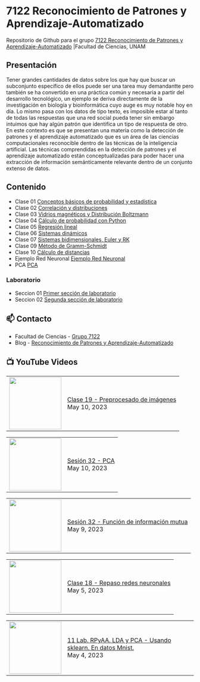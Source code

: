 # 7122 Reconocimiento de Patrones y Aprendizaje-Automatizado
Repositorio de Github para el grupo   [7122 Reconocimiento de Patrones y Aprendizaje-Automatizado](https://www.fciencias.unam.mx/docencia/horarios/presentacion/342748) |Facultad de Ciencias, UNAM

## Presentación
Tener grandes cantidades de datos sobre los que hay que buscar un subconjunto específico de ellos puede ser una tarea muy demandantte pero también se ha convertido en una práctica común y necesaria a partir del desarrollo tecnológico, un ejemplo se deriva directamente de la investigación en biología y bioinformática cuyo auge es muy notable hoy en día. Lo mismo pasa con los datos de tipo texto, es imposible estar al tanto de todas las respuestas que una red social pueda tener sin embargo intuimos que hay algún patrón que identifica un tipo de respuesta de otro. En este contexto es que se presentan una materia como la detección de patrones y el aprendizaje automatizado que es un área de las ciencias computacionales reconocible dentro de las técnicas de la inteligencia artificial. Las técnicas comprendidas en la detección de patrones y el aprendizaje automatizado están conceptualizadas para poder hacer una extracción de información semánticamente relevante dentro de un conjunto extenso de datos.

## Contenido
- Clase 01  [Conceptos básicos de probabilidad y estadística](https://github.com/7122-Aprendizaje-Automatizado/7122-Reconocimiento-de-Patrones-y-Aprendizaje-Automatizado/blob/main/Clase%2001/Conceptos%20básicos%20de%20probabilidad%20y%20estadística.ipynb)
- Clase 02 [Correlación y distribuciones](https://github.com/7122-Aprendizaje-Automatizado/7122-Reconocimiento-de-Patrones-y-Aprendizaje-Automatizado/blob/main/Clase%2002/Correlación%20y%20distribuciones.ipynb) 
- Clase 03 [Vidrios magnéticos y Distribución Boltzmann](https://github.com/7122-Aprendizaje-Automatizado/7122-Reconocimiento-de-Patrones-y-Aprendizaje-Automatizado/blob/main/Clase%2003/Vidrios%20y%20distribución%20de%20Boltzmann.ipynb)
- Clase 04 [Cálculo de probabilidad con Python](https://github.com/7122-Aprendizaje-Automatizado/7122-Reconocimiento-de-Patrones-y-Aprendizaje-Automatizado/blob/main/Clase%2004/Cálculo%20de%20probabilidad%20con%20Python.ipynb)
- Clase 05 [Regresión lineal](https://github.com/7122-Aprendizaje-Automatizado/7122-Reconocimiento-de-Patrones-y-Aprendizaje-Automatizado/blob/main/Clase%2005/Regresión%20lineal.ipynb)
- Clase 06 [Sistemas dinámicos](https://github.com/7122-Aprendizaje-Automatizado/7122-Reconocimiento-de-Patrones-y-Aprendizaje-Automatizado/blob/main/Clase%2006/Sistemas%20dina%CC%81micos.ipynb)
- Clase 07 [Sistemas bidimensionales, Euler y RK](https://github.com/7122-Aprendizaje-Automatizado/7122-Reconocimiento-de-Patrones-y-Aprendizaje-Automatizado/blob/main/Clase%2007/Sistemas%20bidimensionales%2C%20Euler%20y%20RK.ipynb)
- Clase 09 [Método de Gramm-Schmidt](https://github.com/7122-Aprendizaje-Automatizado/7122-Reconocimiento-de-Patrones-y-Aprendizaje-Automatizado/blob/main/Clase%2009/Gramm-Schmidt.ipynb)
- Clase 10 [Cálculo de distancias](https://github.com/7122-Aprendizaje-Automatizado/7122-Reconocimiento-de-Patrones-y-Aprendizaje-Automatizado/blob/main/Clase%2010/Distancias.ipynb)
- Ejemplo Red Neuronal [Ejemplo Red Neuronal](https://github.com/7122-Aprendizaje-Automatizado/7122-Reconocimiento-de-Patrones-y-Aprendizaje-Automatizado/blob/main/Red%20Neuronal/ejemplo%20red%20neuronal.ipynb)
- PCA [PCA](https://github.com/7122-Aprendizaje-Automatizado/7122-Reconocimiento-de-Patrones-y-Aprendizaje-Automatizado/blob/main/PCA.ipynb)

### Laboratorio
- Seccion 01  [Primer sección de laboratorio](https://github.com/7122-Aprendizaje-Automatizado/7122-Reconocimiento-de-Patrones-y-Aprendizaje-Automatizado/tree/main/Primer%20Seccion)
- Seccion 02  [Segunda sección de laboratorio](https://github.com/7122-Aprendizaje-Automatizado/7122-Reconocimiento-de-Patrones-y-Aprendizaje-Automatizado/tree/main/Segunda%20Seccion)


## 📫 Contacto
- Facultad de Ciencias - [Grupo 7122](https://www.fciencias.unam.mx/docencia/horarios/presentacion/342748)
- Blog - [Reconocimiento de Patrones y Aprendizaje-Automatizado](https://sites.google.com/view/patronesciencias/inicio)

##  📺 	YouTube Videos
<!-- BLOG-POST-LIST:START --><table><tr><td><a href="https://www.youtube.com/watch?v=cWDwW-_X-1E"><img width="140px" src="https://i.ytimg.com/vi/cWDwW-_X-1E/mqdefault.jpg"></a></td>
<td><a href="https://www.youtube.com/watch?v=cWDwW-_X-1E">Clase 19 - Preprocesado de imágenes</a><br/>May 10, 2023</td></tr></table>
<table><tr><td><a href="https://www.youtube.com/watch?v=MjszXfjDm5I"><img width="140px" src="https://i.ytimg.com/vi/MjszXfjDm5I/mqdefault.jpg"></a></td>
<td><a href="https://www.youtube.com/watch?v=MjszXfjDm5I">Sesión 32 - PCA</a><br/>May 10, 2023</td></tr></table>
<table><tr><td><a href="https://www.youtube.com/watch?v=IFnAvJZyCgE"><img width="140px" src="https://i.ytimg.com/vi/IFnAvJZyCgE/mqdefault.jpg"></a></td>
<td><a href="https://www.youtube.com/watch?v=IFnAvJZyCgE">Sesión 32 - Función de información mutua</a><br/>May 9, 2023</td></tr></table>
<table><tr><td><a href="https://www.youtube.com/watch?v=ZDgxj_LfCTU"><img width="140px" src="https://i.ytimg.com/vi/ZDgxj_LfCTU/mqdefault.jpg"></a></td>
<td><a href="https://www.youtube.com/watch?v=ZDgxj_LfCTU">Clase 18 - Repaso redes neuronales</a><br/>May 5, 2023</td></tr></table>
<table><tr><td><a href="https://www.youtube.com/watch?v=Qi-cNAHylHg"><img width="140px" src="https://i.ytimg.com/vi/Qi-cNAHylHg/mqdefault.jpg"></a></td>
<td><a href="https://www.youtube.com/watch?v=Qi-cNAHylHg">11 Lab. RPyAA. LDA y PCA - Usando sklearn. En datos Mnist.</a><br/>May 4, 2023</td></tr></table>
<!-- BLOG-POST-LIST:END -->
